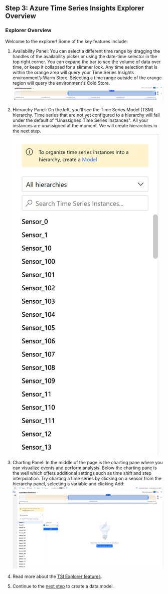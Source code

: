 ## Step 3: Azure Time Series Insights Explorer Overview

### Explorer Overview
Welcome to the explorer! Some of the key features include:

1. Availability Panel: You can select a different time range by dragging the handles of the availability picker or using the date-time selector in the top right corner. You can expand the bar to see the volume of data over time, or keep it collapsed for a slimmer look. Any time selection that is within the orange area will query your Time Series Insights environment’s Warm Store. Selecting a time range outside of the orange region will query the environment's Cold Store. 
\
![01_Environment_Overview](../assets/step3_01_Environment_Overview.PNG)

2. Hierarchy Panel: On the left, you’ll see the Time Series Model (TSM) hierarchy. Time series that are not yet configured to a hierarchy will fall under the default of “Unassigned Time Series Instances". All your instances are unassigned at the moment. We will create hierarchies in the next step.
\
![02_Environment_Overview](../assets/step3_02_Environment_Overview.PNG)

1. Charting Panel: In the middle of the page is the charting pane where you can visualize events and perform analysis. Below the charting pane is the well which offers additional settings such as time shift and step interpolation. Try charting a time series by clicking on a sensor from the hierarchy panel, selecting a variable and clicking Add:
\
![03_Environment_Overview](../assets/step3_03_Environment_Overview.png)

4. Read more about the [TSI Explorer features](https://docs.microsoft.com/azure/time-series-insights/concepts-ux-panels).
 
5. Continue to the [next step](../step-04-tsm-creation) to create a data model.
